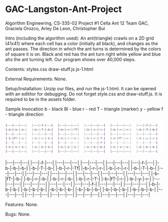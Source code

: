 # GAC-Langston-Ant-Project
Algorithm Engineering, CS-335-02
Project #1 Cella Ant 12
Team GAC, Graciela Orozco, Arley De Leon, Christopher Bui

Intro (including the algorithm used):
  An ant(triangle) crawls on a 2D grid (41x41) where each cell has a color (initially all black), and changes as the ant passes. The direction in which the ant turns is determined by the colors of square it is on. Black and red has the ant turn right while yellow and blue ahs the ant turning left.  Our program shows over 40,000 steps.
  
Contents:
  styles.css
  draw-stuff.js
  js-1.html
  
External Requirements:
  None.
  
Setup/Installation:
  Unzip our files, and run the js-1.html.  It can be opened with an edititor for debugging.  Do not forget style.css and draw-stuff.js.  It is required to be in the assets folder.
  
Sample Invocation
b - black         Bl - blue
r - red           T - triangle (marker)
y - yellow        f - triangle direction

![example](/example.PNG)

|---|---|---|   |---|-f-|---|   |---|---|---|   |---|---|---|   |---|---|---|   |---|-f-|---|
|-b-|-b-|-b-|   |-b-|-T-|-b-|   |-b-|-r-|-Tf|   |-b-|-r-|-r-|   |-b-|-r-|-r-|   |-b-|-T-|-b-|
|---|---|---|   |---|---|---|   |---|---|---|   |---|---|---|   |---|---|---|   |---|---|---|
|-b-|fT-|-b-|   |-b-|-r-|-b-|   |-b-|-r-|-b-|   |-b-|-r-|-T-|   |-b-|fT-|-r-|   |-b-|-y-|-r-|
|---|---|---|   |---|---|---|   |---|---|---|   |---|---|-f-|   |---|---|---|   |---|---|---|
|-b-|-b-|-b-|   |-b-|-b-|-b-|   |-b-|-b-|-b-|   |-b-|-b-|-b-|   |-b-|-b-|-b-|   |-b-|-b-|-b-|
|---|---|---|   |---|---|---|   |---|---|---|   |---|---|---|   |---|---|---|   |---|---|---|
  
Features:
None.

Bugs:
None.
